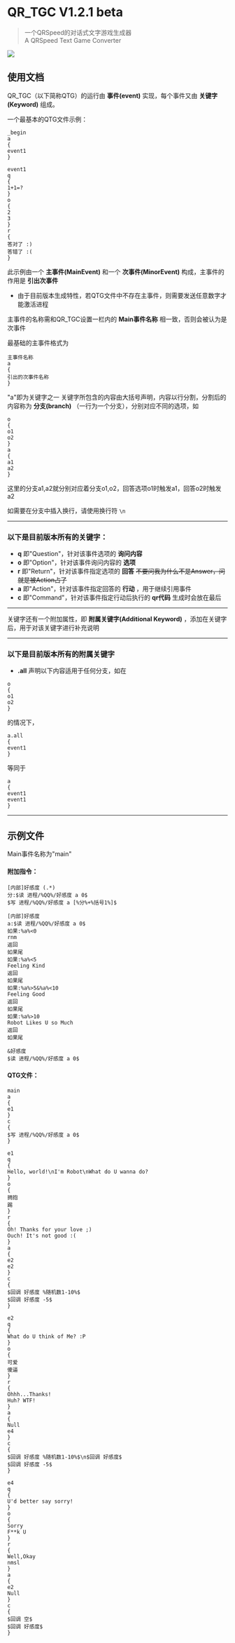 # QR_TGC V1.2.1 beta
> 一个QRSpeed的对话式文字游戏生成器  
> A QRSpeed Text Game Converter

![](https://s1.328888.xyz/2022/06/24/sa9om.png)

## 使用文档
QR_TGC（以下简称QTG）的运行由 **事件(event)** 实现，每个事件又由 **关键字(Keyword)** 组成。

一个最基本的QTG文件示例：
```
_begin
a
{
event1
}

event1
q
{
1+1=?
}
o
{
2
3
}
r
{
答对了 :)
答错了 :(
}
```

此示例由一个 **主事件(MainEvent)** 和一个 **次事件(MinorEvent)** 构成，主事件的作用是 **引出次事件** 
- 由于目前版本生成特性，若QTG文件中不存在主事件，则需要发送任意数字才能激活进程

主事件的名称需和QR_TGC设置一栏内的 **Main事件名称** 相一致，否则会被认为是次事件

最基础的主事件格式为
```
主事件名称
a
{
引出的次事件名称
}
```

"a"即为关键字之一
关键字所包含的内容由大括号声明，内容以行分割，分割后的内容称为 **分支(branch)** （一行为一个分支），分别对应不同的选项，如
```
o
{
o1
o2
}
a
{
a1
a2
}
```

这里的分支a1,a2就分别对应着分支o1,o2，回答选项o1时触发a1，回答o2时触发a2

如需要在分支中插入换行，请使用换行符 `\n` 
- - - 
### 以下是目前版本所有的关键字：
- **q** 
即"Question"，针对该事件选项的 **询问内容** 
- **o** 
即"Option"，针对该事件询问内容的 **选项** 
- **r** 
即"Return"，针对该事件指定选项的 **回答** 
 ~~不要问我为什么不是Answer，问就是被Action占了~~
- **a** 
即"Action"，针对该事件指定回答的 **行动** ，用于继续引用事件
- **c** 
即"Command"，针对该事件指定行动后执行的 **qr代码** 生成时会放在最后
- - -
关键字还有一个附加属性，即 **附属关键字(Additional Keyword)** ，添加在关键字后，用于对该关键字进行补充说明
- - -
### 以下是目前版本所有的附属关键字

- **.all** 
声明以下内容适用于任何分支，如在
```
o
{
o1
o2
}
```

的情况下，
```
a.all
{
event1
}
```

等同于
```
a
{
event1
event1
}
```

- - -
## 示例文件
Main事件名称为"main"
#### 附加指令：
```
[内部]好感度 (.*)
分:$读 进程/%QQ%/好感度 a 0$
$写 进程/%QQ%/好感度 a [%分%+%括号1%]$

[内部]好感度
a:$读 进程/%QQ%/好感度 a 0$
如果:%a%<0
rnm
返回
如果尾
如果:%a%<5
Feeling Kind
返回
如果尾
如果:%a%>5&%a%<10
Feeling Good
返回
如果尾
如果:%a%>10
Robot Likes U so Much
返回
如果尾

&好感度
$读 进程/%QQ%/好感度 a 0$
```

#### QTG文件：
```
main
a
{
e1
}
c
{
$写 进程/%QQ%/好感度 a 0$
}

e1
q
{
Hello, world!\nI'm Robot\nWhat do U wanna do?
}
o
{
拥抱
踢
}
r
{
Oh! Thanks for your love ;)
Ouch! It's not good :(
}
a
{
e2
e2
}
c
{
$回调 好感度 %随机数1-10%$
$回调 好感度 -5$
}

e2
q
{
What do U think of Me? :P
}
o
{
可爱
傻逼
}
r
{
Ohhh...Thanks!
Huh? WTF!
}
a
{
Null
e4
}
c
{
$回调 好感度 %随机数1-10%$\n$回调 好感度$
$回调 好感度 -5$
}

e4
q
{
U'd better say sorry!
}
o
{
Sorry
F**k U
}
r
{
Well,Okay
nmsl
}
a
{
e2
Null
}
c
{
$回调 空$
$回调 好感度$
}
```